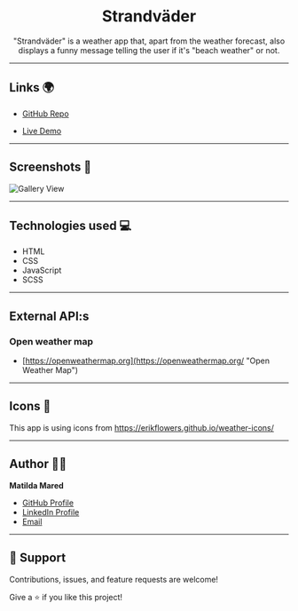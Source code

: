 <h1 align="center">Strandväder</h1>

<p align="center">"Strandväder" is a weather app that, apart from the weather forecast, also displays a funny message telling the user
if it's "beach weather" or not.</p>

---

## Links 🌍

- [GitHub Repo](https://github.com/MatildaMared/js-strandvader "Strandväder Repo")

- [Live Demo](https://www.strandvader.se "Live View")

---

## Screenshots 📸

![Gallery View](https://user-images.githubusercontent.com/43721548/143675963-3e174612-0283-44a5-8e87-942c5442422a.png)

---

## Technologies used 💻

- HTML
- CSS
- JavaScript
- SCSS

---

## External API:s

### Open weather map

- [https://openweathermap.org](https://openweathermap.org/ "Open Weather Map")

---

## Icons 🎨

This app is using icons from https://erikflowers.github.io/weather-icons/

---

## Author 👩‍💻

**Matilda Mared**

- [GitHub Profile](https://github.com/MatildaMared "MatildaMared")
- [LinkedIn Profile](https://www.linkedin.com/in/matilda-mared "MatildaMared")
- [Email](mailto:rohitjain19060@gmail.com?subject=Hi "Hi!")

---

## 🤝 Support

Contributions, issues, and feature requests are welcome!

Give a ⭐️ if you like this project!
